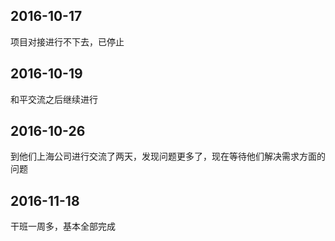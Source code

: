 ## 2016-10-17 

项目对接进行不下去，已停止

## 2016-10-19

和平交流之后继续进行

## 2016-10-26

到他们上海公司进行交流了两天，发现问题更多了，现在等待他们解决需求方面的问题

## 2016-11-18

干班一周多，基本全部完成